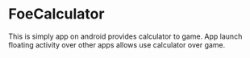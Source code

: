 # FoeCalculator

This is simply app on android provides calculator to game. App launch floating activity over other apps allows use calculator over game.
